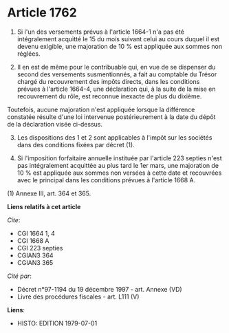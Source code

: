 # Article 1762

1. Si l'un des versements prévus à l'article 1664-1 n'a pas été intégralement acquitté le 15 du mois suivant celui au cours
duquel il est devenu exigible, une majoration de 10 % est appliquée aux sommes non réglées.

2. Il en est de même pour le contribuable qui, en vue de se dispenser du second des versements susmentionnés, a fait au
comptable du Trésor chargé du recouvrement des impôts directs, dans les conditions prévues à l'article 1664-4, une
déclaration qui, à la suite de la mise en recouvrement du rôle, est reconnue inexacte de plus du dixième.

Toutefois, aucune majoration n'est appliquée lorsque la différence constatée résulte d'une loi intervenue postérieurement à
la date du dépôt de la déclaration visée ci-dessus.

3. Les dispositions des 1 et 2 sont applicables à l'impôt sur les sociétés dans des conditions fixées par décret (1).

4. Si l'imposition forfaitaire annuelle instituée par l'article 223 septies n'est pas intégralement acquittée au plus tard le
1er mars, une majoration de 10 % est appliquée aux sommes non versées à cette date et recouvrées avec le principal dans les
conditions prévues à l'article 1668 A.

(1) Annexe III, art. 364 et 365.

**Liens relatifs à cet article**

_Cite_:

  - CGI 1664 1, 4
  - CGI 1668 A
  - CGI 223 septies
  - CGIAN3 364
  - CGIAN3 365

_Cité par_:

  - Décret n°97-1194 du 19 décembre 1997 - art. Annexe (VD)
  - Livre des procédures fiscales - art. L111 (V)

**Liens**:

  - HISTO: EDITION 1979-07-01
